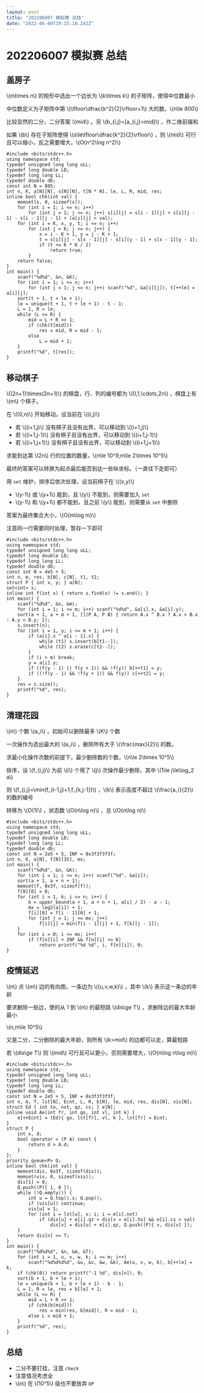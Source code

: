 ```yaml
---
layout: post
title: "202206007 模拟赛 总结"
date: "2022-06-09T19:15:10.242Z"
---
```

202206007 模拟赛 总结
================

盖房子
---

\\(n\\times n\\) 的矩形中选出一个边长为 \\(k\\times k\\) 的子矩阵，使得中位数最小

中位数定义为子矩阵中第 \\(\\lfloor\\dfrac{k^2}{2}\\rfloor+1\\) 大的数，\\(n\\le 800\\)

比较显然的二分，二分答案 \\(mid\\) 。另 \\(b\_{i,j}=\[a\_{i,j}>mid\]\\) ，作二维前缀和

如果 \\(b\\) 存在子矩阵使得 \\(s\\le\\lfloor\\dfrac{k^2}{2}\\rfloor\\) ，则 \\(mid\\) 可行且可以缩小，反之需要增大，\\(O(n^2\\log n^2)\\)

    #include <bits/stdc++.h>
    using namespace std;
    typedef unsigned long long uLL;
    typedef long double LD;
    typedef long long LL;
    typedef double db;
    const int N = 805;
    int n, K, a[N][N], s[N][N], t[N * N], le, L, R, mid, res;
    inline bool chk(int val) {
        memset(s, 0, sizeof(s));
        for (int i = 1; i <= n; i++)
            for (int j = 1; j <= n; j++) s[i][j] = s[i - 1][j] + s[i][j - 1] - s[i - 1][j - 1] + (a[i][j] > val);
        for (int i = K, x, y, t; i <= n; i++)
            for (int j = K; j <= n; j++) {
                x = i - K + 1, y = j - K + 1;
                t = s[i][j] - s[x - 1][j] - s[i][y - 1] + s[x - 1][y - 1];
                if (t <= K * K / 2)
                    return true;
            }
        return false;
    }
    int main() {
        scanf("%d%d", &n, &K);
        for (int i = 1; i <= n; i++)
            for (int j = 1; j <= n; j++) scanf("%d", &a[i][j]), t[++le] = a[i][j];
        sort(t + 1, t + le + 1);
        le = unique(t + 1, t + le + 1) - t - 1;
        L = 1, R = le;
        while (L <= R) {
            mid = L + R >> 1;
            if (chk(t[mid]))
                res = mid, R = mid - 1;
            else
                L = mid + 1;
        }
        printf("%d", t[res]);
    }
    

移动棋子
----

\\((2n+1)\\times(2n+1)\\) 的棋盘，行、列的编号都为 \\(0,1,\\cdots,2n\\) ，棋盘上有 \\(m\\) 个棋子。

在 \\((0,n)\\) 开始移动。设当前在 \\((i,j)\\)

*   若 \\((i+1,j)\\) 没有棋子且没有出界，可以移动到 \\((i+1,j)\\)
*   若 \\((i+1,j-1)\\) 没有棋子且没有出界，可以移动到 \\((i+1,j-1)\\)
*   若 \\((i+1,j+1)\\) 没有棋子且没有出界，可以移动到 \\((i+1,j+1)\\)

求能到达第 \\(2n\\) 行的位置的数量，\\(n\\le 10^9,m\\le 2\\times 10^5\\)

最终的答案可以转换为起点最后能否到达一些纵坐标。（一直往下走即可）

用 `set` 维护，排序后依次处理，设当前棋子在 \\((x,y)\\)

*   \\(y-1\\) 或 \\(y+1\\) 能到，且 \\(y\\) 不能到，则需要加入 `set`
*   \\(y-1\\) 和 \\(y+1\\) 都不能到，且之前 \\(y\\) 能到，则需要从 `set` 中删除

答案为最终集合大小，\\(O(m\\log m)\\)

注意同一行需要同时处理，暂存一下即可

    #include <bits/stdc++.h>
    using namespace std;
    typedef unsigned long long uLL;
    typedef long double LD;
    typedef long long LL;
    typedef double db;
    const int N = 4e5 + 5;
    int n, m, res, b[N], c[N], t1, t2;
    struct P { int x, y; } a[N];
    set<int> s;
    inline int f(int x) { return s.find(x) != s.end(); }
    int main() {
        scanf("%d%d", &n, &m);
        for (int i = 1; i <= m; i++) scanf("%d%d", &a[i].x, &a[i].y);
        sort(a + 1, a + m + 1, [](P A, P B) { return A.x ^ B.x ? A.x < B.x : A.y < B.y; });
        s.insert(n);
        for (int i = 1, y; i <= m + 1; i++) {
            if (a[i].x ^ a[i - 1].x) {
                while (t1) s.insert(b[t1--]);
                while (t2) s.erase(c[t2--]);
            }
            if (i > m) break;
            y = a[i].y;
            if ((f(y - 1) || f(y + 1)) && !f(y)) b[++t1] = y;
            if ((!f(y - 1) && !f(y + 1)) && f(y)) c[++t2] = y;
        }
        res = s.size();
        printf("%d", res);
    }
    

清理花园
----

\\(n\\) 个数 \\(a\_i\\) ，初始可以删除最多 \\(K\\) 个数

一次操作为选出最大的 \\(a\_i\\) ，删除所有大于 \\(\\frac{max}{2}\\) 的数。

求最小化操作次数的前提下，最少删除数的个数，\\(n\\le 2\\times 10^5\\)

排序，设 \\(f\_{i,j}\\) 为前 \\(i\\) 个用了 \\(j\\) 次操作最少删除，其中 \\(1\\le j\\le\\log\_2 a\\)

则 \\(f\_{i,j}=\\min(f\_{i-1,j}+1,f\_{k,j-1})\\) ，\\(k\\) 表示高度不超过 \\(\\frac{a\_i}{2}\\) 的数的编号

转移为 \\(O(1)\\) ，状态数 \\(O(n\\log n)\\) ，总 \\(O(n\\log n)\\)

    #include <bits/stdc++.h>
    using namespace std;
    typedef unsigned long long uLL;
    typedef long double LD;
    typedef long long LL;
    typedef double db;
    const int N = 2e5 + 5, INF = 0x3f3f3f3f;
    int n, K, a[N], f[N][35], mx;
    int main() {
        scanf("%d%d", &n, &K);
        for (int i = 1; i <= n; i++) scanf("%d", &a[i]);
        sort(a + 1, a + n + 1);
        memset(f, 0x3f, sizeof(f));
        f[0][0] = 0;
        for (int i = 1, k; i <= n; i++) {
            k = upper_bound(a + 1, a + n + 1, a[i] / 2) - a - 1;
            mx = log2(a[i]) + 1;
            f[i][0] = f[i - 1][0] + 1;
            for (int j = 1; j <= mx; j++)
                f[i][j] = min(f[i - 1][j] + 1, f[k][j - 1]);
        }
        for (int i = 0; i <= mx; i++)
            if (f[n][i] < INF && f[n][i] <= K)
                return printf("%d %d", i, f[n][i]), 0;
    }
    

疫情延迟
----

\\(n\\) 点 \\(m\\) 边的有向图，一条边为 \\((u,v,w,k)\\) ，其中 \\(k\\) 表示这一条边的年龄

要求删除一些边，使的从 1 到 \\(n\\) 的最短路 \\(dis\\ge T\\) ，求删除边的最大年龄最小

\\(n,m\\le 10^5\\)

又是二分，二分删除的最大年龄，则所有 \\(k>mid\\) 的边都可以走，算最短路

若 \\(dis\\ge T\\) 则 \\(mid\\) 可行且可以更小，否则需要增大，\\(O(n\\log n\\log m)\\)

    #include <bits/stdc++.h>
    using namespace std;
    typedef unsigned long long uLL;
    typedef long double LD;
    typedef long long LL;
    typedef double db;
    const int N = 2e5 + 5, INF = 0x3f3f3f3f;
    int n, m, T, lst[N], Ecnt, L, R, b[N], le, mid, res, dis[N], vis[N];
    struct Ed { int to, nxt, qz, cs; } e[N];
    inline void Ae(int fr, int go, int vl, int k) {
        e[++Ecnt] = (Ed){ go, lst[fr], vl, k }, lst[fr] = Ecnt;
    }
    struct P {
        int x, d;
        bool operator < (P A) const {
            return d > A.d;
        }
    };
    priority_queue<P> Q;
    inline bool chk(int val) {
        memset(dis, 0x3f, sizeof(dis));
        memset(vis, 0, sizeof(vis));
        dis[1] = 0;
        Q.push((P){ 1, 0 });
        while (!Q.empty()) {
            int u = Q.top().x; Q.pop();
            if (vis[u]) continue;
            vis[u] = 1;
            for (int i = lst[u], v; i; i = e[i].nxt)
                if (dis[u] + e[i].qz < dis[v = e[i].to] && e[i].cs > val)
                    dis[v] = dis[u] + e[i].qz, Q.push((P){ v, dis[v] });
        }
        return dis[n] >= T;
    }
    int main() {
        scanf("%d%d%d", &n, &m, &T);
        for (int i = 1, u, v, w, k; i <= m; i++)
            scanf("%d%d%d%d", &u, &v, &w, &k), Ae(u, v, w, k), b[++le] = k;
        if (chk(0)) return printf("-1 %d", dis[n]), 0;
        sort(b + 1, b + le + 1);
        le = unique(b + 1, b + le + 1) - b - 1;
        L = 1, R = le, res = b[le] + 1;
        while (L <= R) {
            mid = L + R >> 1;
            if (chk(b[mid]))
                res = min(res, b[mid]), R = mid - 1;
            else L = mid + 1;
        }
        printf("%d", res);
    }
    

总结
--

*   二分不要打挂，注意 `check`
*   注意情况考虑全
*   \\(n\\) 在 \\(10^5\\) 级也不要放弃 `DP`